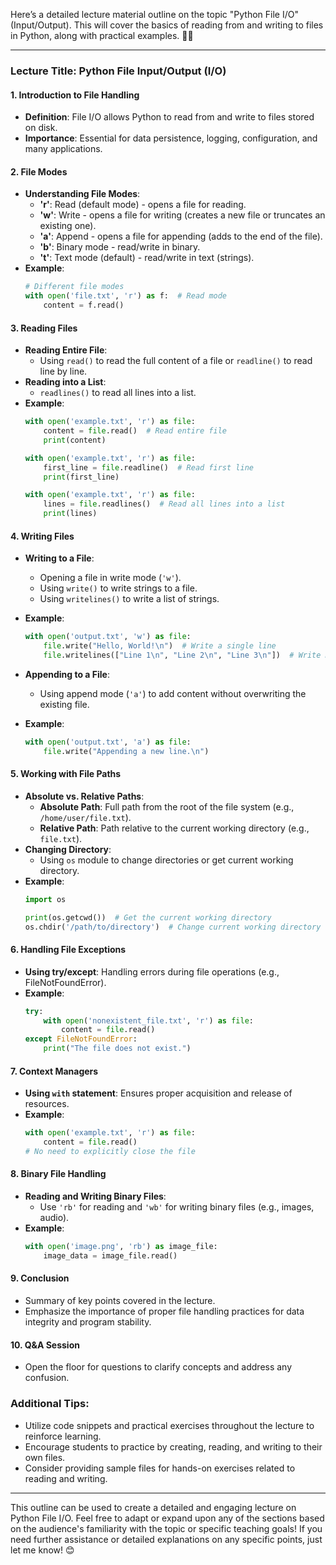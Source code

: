 Here’s a detailed lecture material outline on the topic "Python File I/O" (Input/Output). This will cover the basics of reading from and writing to files in Python, along with practical examples. 📂🐍

---

### Lecture Title: Python File Input/Output (I/O)

#### 1. Introduction to File Handling
   - **Definition**: File I/O allows Python to read from and write to files stored on disk.
   - **Importance**: Essential for data persistence, logging, configuration, and many applications.

#### 2. File Modes
   - **Understanding File Modes**:
     - **'r'**: Read (default mode) - opens a file for reading.
     - **'w'**: Write - opens a file for writing (creates a new file or truncates an existing one).
     - **'a'**: Append - opens a file for appending (adds to the end of the file).
     - **'b'**: Binary mode - read/write in binary.
     - **'t'**: Text mode (default) - read/write in text (strings).
   - **Example**:
     ```python
     # Different file modes
     with open('file.txt', 'r') as f:  # Read mode
         content = f.read()
     ```

#### 3. Reading Files
   - **Reading Entire File**:
     - Using `read()` to read the full content of a file or `readline()` to read line by line.
   - **Reading into a List**:
     - `readlines()` to read all lines into a list.
   - **Example**:
     ```python
     with open('example.txt', 'r') as file:
         content = file.read()  # Read entire file
         print(content)

     with open('example.txt', 'r') as file:
         first_line = file.readline()  # Read first line
         print(first_line)

     with open('example.txt', 'r') as file:
         lines = file.readlines()  # Read all lines into a list
         print(lines)
     ```

#### 4. Writing Files
   - **Writing to a File**:
     - Opening a file in write mode (`'w'`).
     - Using `write()` to write strings to a file.
     - Using `writelines()` to write a list of strings.
   - **Example**:
     ```python
     with open('output.txt', 'w') as file:
         file.write("Hello, World!\n")  # Write a single line
         file.writelines(["Line 1\n", "Line 2\n", "Line 3\n"])  # Write multiple lines
     ```

   - **Appending to a File**:
     - Using append mode (`'a'`) to add content without overwriting the existing file.
   - **Example**:
     ```python
     with open('output.txt', 'a') as file:
         file.write("Appending a new line.\n")
     ```

#### 5. Working with File Paths
   - **Absolute vs. Relative Paths**:
     - **Absolute Path**: Full path from the root of the file system (e.g., `/home/user/file.txt`).
     - **Relative Path**: Path relative to the current working directory (e.g., `file.txt`).
   - **Changing Directory**:
     - Using `os` module to change directories or get current working directory.
   - **Example**:
     ```python
     import os

     print(os.getcwd())  # Get the current working directory
     os.chdir('/path/to/directory')  # Change current working directory
     ```

#### 6. Handling File Exceptions
   - **Using try/except**: Handling errors during file operations (e.g., FileNotFoundError).
   - **Example**:
     ```python
     try:
         with open('nonexistent_file.txt', 'r') as file:
             content = file.read()
     except FileNotFoundError:
         print("The file does not exist.")
     ```

#### 7. Context Managers
   - **Using `with` statement**: Ensures proper acquisition and release of resources.
   - **Example**:
     ```python
     with open('example.txt', 'r') as file:
         content = file.read()
     # No need to explicitly close the file
     ```

#### 8. Binary File Handling
   - **Reading and Writing Binary Files**:
     - Use `'rb'` for reading and `'wb'` for writing binary files (e.g., images, audio).
   - **Example**:
     ```python
     with open('image.png', 'rb') as image_file:
         image_data = image_file.read()
     ```

#### 9. Conclusion
   - Summary of key points covered in the lecture.
   - Emphasize the importance of proper file handling practices for data integrity and program stability.

#### 10. Q&A Session
   - Open the floor for questions to clarify concepts and address any confusion.

### Additional Tips:
- Utilize code snippets and practical exercises throughout the lecture to reinforce learning.
- Encourage students to practice by creating, reading, and writing to their own files.
- Consider providing sample files for hands-on exercises related to reading and writing.

---

This outline can be used to create a detailed and engaging lecture on Python File I/O. Feel free to adapt or expand upon any of the sections based on the audience's familiarity with the topic or specific teaching goals! If you need further assistance or detailed explanations on any specific points, just let me know! 😊
